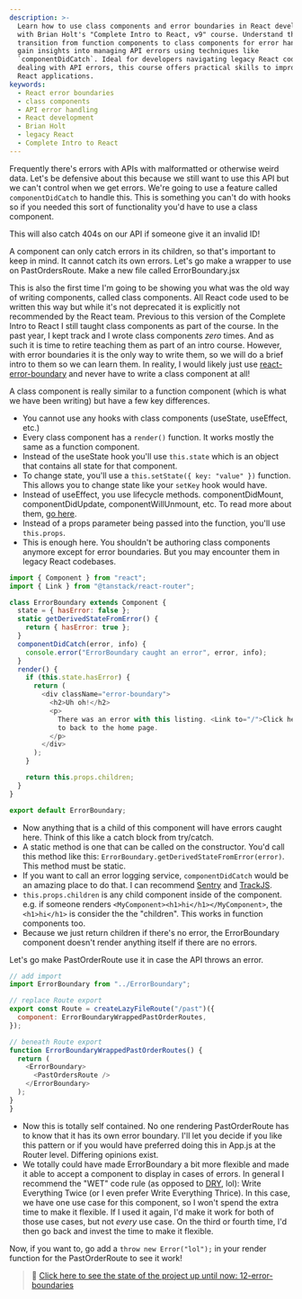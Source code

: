```yaml
---
description: >-
  Learn how to use class components and error boundaries in React development
  with Brian Holt's "Complete Intro to React, v9" course. Understand the
  transition from function components to class components for error handling and
  gain insights into managing API errors using techniques like
  `componentDidCatch`. Ideal for developers navigating legacy React codebases or
  dealing with API errors, this course offers practical skills to improve your
  React applications.
keywords:
  - React error boundaries
  - class components
  - API error handling
  - React development
  - Brian Holt
  - legacy React
  - Complete Intro to React
---
```

Frequently there's errors with APIs with malformatted or otherwise weird data. Let's be defensive about this because we still want to use this API but we can't control when we get errors. We're going to use a feature called `componentDidCatch` to handle this. This is something you can't do with hooks so if you needed this sort of functionality you'd have to use a class component.

This will also catch 404s on our API if someone give it an invalid ID!

A component can only catch errors in its children, so that's important to keep in mind. It cannot catch its own errors. Let's go make a wrapper to use on PastOrdersRoute. Make a new file called ErrorBoundary.jsx

This is also the first time I'm going to be showing you what was the old way of writing components, called class components. All React code used to be written this way but while it's not deprecated it is explicitly not recommended by the React team. Previous to this version of the Complete Intro to React I still taught class components as part of the course. In the past year, I kept track and I wrote class components _zero_ times. And as such it is time to retire teaching them as part of an intro course. However, with error boundaries it is the only way to write them, so we will do a brief intro to them so we can learn them. In reality, I would likely just use [react-error-boundary][reb] and never have to write a class component at all!

A class component is really similar to a function component (which is what we have been writing) but have a few key differences.

- You cannot use any hooks with class components (useState, useEffect, etc.)
- Every class component has a `render()` function. It works mostly the same as a function component.
- Instead of the useState hook you'll use `this.state` which is an object that contains all state for that component.
- To change state, you'll use a `this.setState({ key: "value" })` function. This allows you to change state like your `setKey` hook would have.
- Instead of useEffect, you use lifecycle methods. componentDidMount, componentDidUpdate, componentWillUnmount, etc. To read more about them, [go here][lifecycle].
- Instead of a props parameter being passed into the function, you'll use `this.props`.
- This is enough here. You shouldn't be authoring class components anymore except for error boundaries. But you may encounter them in legacy React codebases.

```javascript
import { Component } from "react";
import { Link } from "@tanstack/react-router";

class ErrorBoundary extends Component {
  state = { hasError: false };
  static getDerivedStateFromError() {
    return { hasError: true };
  }
  componentDidCatch(error, info) {
    console.error("ErrorBoundary caught an error", error, info);
  }
  render() {
    if (this.state.hasError) {
      return (
        <div className="error-boundary">
          <h2>Uh oh!</h2>
          <p>
            There was an error with this listing. <Link to="/">Click here</Link>{" "}
            to back to the home page.
          </p>
        </div>
      );
    }

    return this.props.children;
  }
}

export default ErrorBoundary;
```

- Now anything that is a child of this component will have errors caught here. Think of this like a catch block from try/catch.
- A static method is one that can be called on the constructor. You'd call this method like this: `ErrorBoundary.getDerivedStateFromError(error)`. This method must be static.
- If you want to call an error logging service, `componentDidCatch` would be an amazing place to do that. I can recommend [Sentry][sentry] and [TrackJS][trackjs].
- `this.props.children` is any child component inside of the component. e.g. if someone renders `<MyComponent><h1>hi</h1></MyComponent>`, the `<h1>hi</h1>` is consider the the "children". This works in function components too.
- Because we just return children if there's no error, the ErrorBoundary component doesn't render anything itself if there are no errors.

Let's go make PastOrderRoute use it in case the API throws an error.

```javascript
// add import
import ErrorBoundary from "../ErrorBoundary";

// replace Route export
export const Route = createLazyFileRoute("/past")({
  component: ErrorBoundaryWrappedPastOrderRoutes,
});

// beneath Route export
function ErrorBoundaryWrappedPastOrderRoutes() {
  return (
    <ErrorBoundary>
      <PastOrdersRoute />
    </ErrorBoundary>
  );
}
}
```

- Now this is totally self contained. No one rendering PastOrderRoute has to know that it has its own error boundary. I'll let you decide if you like this pattern or if you would have preferred doing this in App.js at the Router level. Differing opinions exist.
- We totally could have made ErrorBoundary a bit more flexible and made it able to accept a component to display in cases of errors. In general I recommend the "WET" code rule (as opposed to [DRY][dry], lol): Write Everything Twice (or I even prefer Write Everything Thrice). In this case, we have one use case for this component, so I won't spend the extra time to make it flexible. If I used it again, I'd make it work for both of those use cases, but not _every_ use case. On the third or fourth time, I'd then go back and invest the time to make it flexible.

Now, if you want to, go add a `throw new Error("lol");` in your render function for the PastOrderRoute to see it work!

> 🏁 [Click here to see the state of the project up until now: 12-error-boundaries][step]

[step]: https://github.com/btholt/citr-v9-project/tree/master/12-error-boundaries
[sentry]: https://sentry.io/
[trackjs]: https://trackjs.com/
[dry]: https://en.wikipedia.org/wiki/Don%27t_repeat_yourself
[reb]: https://github.com/bvaughn/react-error-boundary
[lifecycle]: https://react.dev/reference/react/Component
